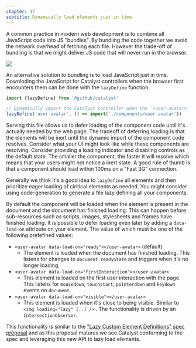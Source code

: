 ```yaml
---
chapter: 17
subtitle: Dynamically load elements just in time
---
```


A common practice in modern web development is to combine all JavaScript code into JS "bundles". By bundling the code together we avoid the network overhead of fetching each file. However the trade-off of bundling is that we might deliver JS code that will never run in the browser.

![](/guide/devtools-coverage.png)

An alternative solution to bundling is to load JavaScript just in time. Downloding the JavaScript for Catalyst controllers when the browser first encounters them can be done with the `lazyDefine` function.

```typescript
import {lazyDefine} from '@github/catalyst'

// Dynamically import the Catalyst controller when the `<user-avatar>` tag is seen.
lazyDefine('user-avatar', () => import('./components/user-avatar'))
```

Serving this file allows us to defer loading of the component code until it's actually needed by the web page. The tradeoff of deferring loading is that the elements will be inert until the dynamic import of the component code resolves. Consider what your UI might look like while these components are resolving. Consider providing a loading indicator and disabling controls as the default state. The smaller the component, the faster it will resolve which means that your users might not notice a inert state. A good rule of thumb is that a component should load within 100ms on a "Fast 3G" connection.

Generally we think it's a good idea to `lazyDefine` all elements and then prioritize eager loading of ciritical elements as needed. You might consider using code-generation to generate a file lazy defining all your components.

By default the component will be loaded when the element is present in the document and the document has finished loading. This can happen before sub-resources such as scripts, images, stylesheets and frames have finished loading. It is possible to defer loading even later by adding a `data-load-on` attribute on your element. The value of which must be one of the following prefefined values:

- `<user-avatar data-load-on="ready"></user-avatar>` (default)
	- The element is loaded when the document has finished loading. This listens for changes to `document.readyState` and triggers when it's no longer loading.
- `<user-avatar data-load-on="firstInteraction"></user-avatar>` 
	- This element is loaded on the first user interaction with the page. This listens for `mousedown`, `touchstart`, `pointerdown` and `keydown` events on `document`.
- `<user-avatar data-load-on="visible"></user-avatar>`
	- This element is loaded when it's close to being visible. Similar to `<img loading="lazy" [..] />` . The functionality is driven by an `IntersectionObserver`.

This functionality is similar to the ["Lazy Custom Element Definitions" spec proposal](https://github.com/WICG/webcomponents/issues/782) and as this proposal matures we see Catalyst conforming to the spec and leveraging this new API to lazy load elements.
